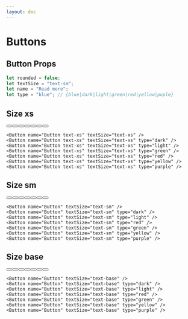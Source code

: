 ```yaml
---
layout: doc
---
```


<script>
  import { Button } from "flowbite-svelte";
</script>

<h1 class="text-3xl w-full text-gray-900 dark:text-white py-4">Buttons</h1>

<h2 class="text-2xl w-full text-gray-900 dark:text-white py-4">Button Props</h2>

```js
let rounded = false;
let textSize = "text-sm";
let name = "Read more";
let type = "blue"; // {blue|dark|light|green|red|yellow|puple}
```

<h2 class="text-2xl w-full dark:text-white py-4">Size xs</h2>

<div class="rounded-xl w-full my-4 mx-auto bg-gradient-to-r bg-white dark:bg-gray-900 border border-gray-200 dark:border-gray-700 p-2 sm:p-6">
  <Button name="Button text-xs" textSize="text-xs" />
  <Button name="Button text-xs" textSize="text-xs" type="dark" />
  <Button name="Button text-xs" textSize="text-xs" type="light" />
  <Button name="Button text-xs" textSize="text-xs" type="green" />
  <Button name="Button text-xs" textSize="text-xs" type="red" />
  <Button name="Button text-xs" textSize="text-xs" type="yellow" />
  <Button name="Button text-xs" textSize="text-xs" type="purple" />
</div>

```svelte
<Button name="Button text-xs" textSize="text-xs" />
<Button name="Button text-xs" textSize="text-xs" type="dark" />
<Button name="Button text-xs" textSize="text-xs" type="light" />
<Button name="Button text-xs" textSize="text-xs" type="green" />
<Button name="Button text-xs" textSize="text-xs" type="red" />
<Button name="Button text-xs" textSize="text-xs" type="yellow" />
<Button name="Button text-xs" textSize="text-xs" type="purple" />
```

<h2 class="text-2xl w-full dark:text-white py-4">Size sm</h2>

<div class="rounded-xl w-full my-4 mx-auto bg-gradient-to-r bg-white dark:bg-gray-900 border border-gray-200 dark:border-gray-700 p-2 sm:p-6">
  <Button name="Button" textSize="text-sm" />
  <Button name="Button" textSize="text-sm" type="dark" />
  <Button name="Button" textSize="text-sm" type="light" />
  <Button name="Button" textSize="text-sm" type="red" />
  <Button name="Button" textSize="text-sm" type="green" />
  <Button name="Button" textSize="text-sm" type="yellow" />
  <Button name="Button" textSize="text-sm" type="purple" />
</div>

```svelte
<Button name="Button" textSize="text-sm" />
<Button name="Button" textSize="text-sm" type="dark" />
<Button name="Button" textSize="text-sm" type="light" />
<Button name="Button" textSize="text-sm" type="red" />
<Button name="Button" textSize="text-sm" type="green" />
<Button name="Button" textSize="text-sm" type="yellow" />
<Button name="Button" textSize="text-sm" type="purple" />
```

<h2 class="text-2xl w-full dark:text-white py-4">Size base</h2>

<div class="rounded-xl w-full my-4 mx-auto bg-gradient-to-r bg-white dark:bg-gray-900 border border-gray-200 dark:border-gray-700 p-2 sm:p-6">
  <Button name="Button" textSize="text-base" />
  <Button name="Button" textSize="text-base" type="dark" />
  <Button name="Button" textSize="text-base" type="light" />
  <Button name="Button" textSize="text-base" type="red" />
  <Button name="Button" textSize="text-base" type="green" />
  <Button name="Button" textSize="text-base" type="yellow" />
  <Button name="Button" textSize="text-base" type="purple" />
</div>

```svelte
<Button name="Button" textSize="text-base" />
<Button name="Button" textSize="text-base" type="dark" />
<Button name="Button" textSize="text-base" type="light" />
<Button name="Button" textSize="text-base" type="red" />
<Button name="Button" textSize="text-base" type="green" />
<Button name="Button" textSize="text-base" type="yellow" />
<Button name="Button" textSize="text-base" type="purple" />
```
